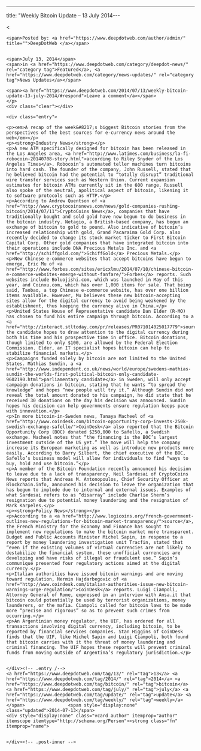 ---
title: "Weekly Bitcoin Update – 13 July 2014---

<article class="post-listing post-6463 post type-post status-publish format-standard has-post-thumbnail hentry  tag-1826 tag-1779 tag-bitcoin tag-july tag-update tag-weekly">
    
<    
    
        
    <span>Posted by: <a href="https://www.deepdotweb.com/author/admin/" title="">DeepDotWeb </a></span>
    
    
    <span>July 13, 2014</span>
    <span>in <a href="https://www.deepdotweb.com/category/deepdot-news/" rel="category tag">Featured</a>, <a href="https://www.deepdotweb.com/category/news-updates/" rel="category tag">News Updates</a></span>
    
    <span><a href="https://www.deepdotweb.com/2014/07/13/weekly-bitcoin-update-13-july-2014/#respond">Leave a comment</a></span>
    </p>
    <div class="clear"></div>
    
    <div class="entry">
    
    <p><em>A recap of the week&#8217;s biggest Bitcoin stories from the perspectives of the best sources for e-currency news around the web</em></p>
    <p><strong>Industry News</strong></p>
    <p>A new ATM specifically designed for bitcoin has been released in the Los Angeles area, <a href="http://www.latimes.com/business/la-fi-robocoin-20140708-story.html">according to Riley Snyder of the Los Angeles Times</a>. Robocoin’s automated teller machines turn bitcoins into hard cash. The founder of the company, John Russell, stated that he believed bitcoin had the potential to “totally disrupt” traditional wire transfer services such as Western Union. Current expansion estimates for bitcoin ATMs currently sit in the 600 range. Russell also spoke of the neutral, apolitical aspect of bitcoin, likening it to software protocols such as HTTP.</p>
    <p>According to Andrew Quentson of <a href="http://www.cryptocoinsnews.com/news/gold-companies-rushing-bitcoin/2014/07/11">CryptoCoins News</a>, companies that have traditionally bought and sold gold have now begun to do business in the bitcoin industry. Netagio, a British-based company, has begun an exchange of bitcoin to gold to pound. Also indicative of bitcoin’s increased relationship with gold, Grand Pacaraima Gold Corp. also recently decided to change its stock market ticker to First Bitcoin Capital Corp. Other gold companies that have integrated bitcoin into their operations include DNA Precious Metals Inc. and <a href="http://schiffgold.com/">SchiffGold</a> Precious Metals.</p>
    <p>New Chinese e-commerce websites that accept bitcoins have begun to emerge, Eric Mu of <a href="http://www.forbes.com/sites/ericxlmu/2014/07/10/chinese-bitcoin-e-commerce-websites-emerge-without-fanfare/">Forbes</a> reports. Such websites include Boluojishi.com, which was launched in May of this year, and Coinxu.com, which has over 1,000 items for sale. That being said, Taobao, a top Chinese e-commerce website, has over one billion items available. However, Mu believes these new bitcoin-accepting sites allow for the digital currency to avoid being weakened by the establishment, thus keeping the currency alive in China.</p>
    <p>United States House of Representative candidate Dan Elder (R-MO) has chosen to fund his entire campaign through bitcoin. According to a <a href="http://interact.stltoday.com/pr/releases/PR071014025017779">source</a>, the candidate hopes to draw attention to the digital currency during both his time and his prospective time in office. Bitcoin donations, though limited to only $100, are allowed by the Federal Election Commission. Elder, an IT specialist hopes bitcoin can help to stabilize financial markets.</p>
    <p>Campaigns funded solely by bitcoin are not limited to the United States. Mathias Sundin, a <a href="http://www.independent.co.uk/news/world/europe/swedens-mathias-sundin-the-worlds-first-political-bitcoin-only-candidate-9602190.html">parliamentary candidate</a> in Sweden, will only accept campaign donations in bitcoin, stating that he wants “to spread the knowledge” and hopes “new people will try it.” Although Sundin did not reveal the total amount donated to his campaign, he did state that he received 30 donations on the day his decision was announced. Sundin hopes his decision can help governments ensure regulation keeps pace with innovation.</p>
    <p>In more bitcoin-in-Sweden news, Tanaya Macheel of <a href="http://www.coindesk.com/bitcoin-opportunity-corp-invests-250k-swedish-exchange-safello/">CoinDesk</a> also reported that the Bitcoin Opportunity Corp (BOC) donated $250,000 to Safello, a Swedish exchange. Macheel notes that “the financing is the BOC’s largest investment outside of the US yet.” The move will help the company increase its European marketing as well as introduce new products more easily. According to Barry Silbert, the chief executive of the BOC, Safello’s business model will allow for individuals to find “ways to buy, hold and use bitcoin.”</p>
    <p>A member of the Bitcoin Foundation recently announced his decision to leave due to a lack of transparency. Neil Sardesai of CryptoCoins News reports that Andreas M. Antonopoulos, Chief Security Officer at Blockchain.info, announced his decision to leave the organization that has begun to implode due to internal and external issues. Examples of what Sardesai refers to as “disarray” include Charlie Sherm’s resignation due to potential money laundering and the resignation of Mark Karpeles.</p>
    <p><strong>Policy News</strong></p>
    <p>According to a <a href="http://www.logicoins.org/french-government-outlines-new-regulations-for-bitcoin-market-transparency/">source</a>, the French Ministry for the Economy and Finance has sought to implement new regulations to make the bitcoin market more transparent. Budget and Public Accounts Minister Michel Sapin, in response to a report by money laundering investigation unit Tracfin, stated that “even if the existing volumes of virtual currencies are not likely to destabilize the financial system, these unofficial currencies are developing and have risks of illegal or fraudulent use.” Sapin’s communiqué presented four regulatory actions aimed at the digital currency.</p>
    <p>Italian authorities have issued bitcoin warnings and are moving toward regulation, Nermin Hajdarbegovic of <a href="http://www.coindesk.com/italian-authorities-issue-new-bitcoin-warnings-urge-regulation/">CoinDesk</a> reports. Luigi Ciampoli, Attorney General of Rome, expressed in an interview with Ansa.it that bitcoin could potentially be used by terrorist organizations, money launderers, or the mafia. Ciampoli called for bitcoin laws to be made more “precise and rigorous” so as to prevent such crimes from occurring.</p>
    <p>An Argentinian money regulator, the UIF, has ordered for all transactions involving digital currency, including bitcoin, to be reported by financial services companies. Stan Higgins of CoinDesk finds that the UIF, like Michel Sapin and Luigi Ciampoli, both found that bitcoin carries with it the threat of money laundering and criminal financing. The UIF hopes these reports will prevent criminal funds from moving outside of Argentina’s regulatory jurisdiction.</p>
    
    
    </div><!-- .entry /-->
    <a href="https://www.deepdotweb.com/tag/13/" rel="tag">13</a> <a href="https://www.deepdotweb.com/tag/2014/" rel="tag">2014</a> <a href="https://www.deepdotweb.com/tag/bitcoin/" rel="tag">bitcoin</a> <a href="https://www.deepdotweb.com/tag/july/" rel="tag">july</a> <a href="https://www.deepdotweb.com/tag/update/" rel="tag">update</a> <a href="https://www.deepdotweb.com/tag/weekly/" rel="tag">weekly</a></span>				<span style="display:none" class="updated">2014-07-13</span>
    <div style="display:none" class="vcard author" itemprop="author" itemscope itemtype="http://schema.org/Person"><strong class="fn" itemprop="name">
    
    
    </div><!-- .post-inner -->
</article><!-- .post-listing -->

